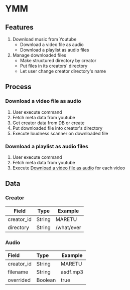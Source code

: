 # YMM

## Features

1. Download music from Youtube
   * Download a video file as audio
   * Download a playlist as audio files
2. Manage downloaded files
   * Make structured directory by creator
   * Put files in its creators' directory
   * Let user change creator directory's name

## Process

### Download a video file as audio

1. User execute command
2. Fetch meta data from youtube
3. Get creator data from DB or create
4. Put downloaded file into creator's directory
5. Execute loudness scanner on downloaded file

### Download a playlist as audio files

1. User execute command
2. Fetch meta data from youtube
3. Execute [Download a video file as audio](#Download-a-video-file-audio) for each video

## Data

### Creator

| Field      | Type   | Example    |
| ---------- | ------ | ---------- |
| creator_id | String | MARETU     |
| directory  | String | /what/ever |

### Audio

| Field      | Type    | Example  |
| :--------- | :------ | -------- |
| creator_id | String  | MARETU   |
| filename   | String  | asdf.mp3 |
| overrided  | Boolean | true     |

